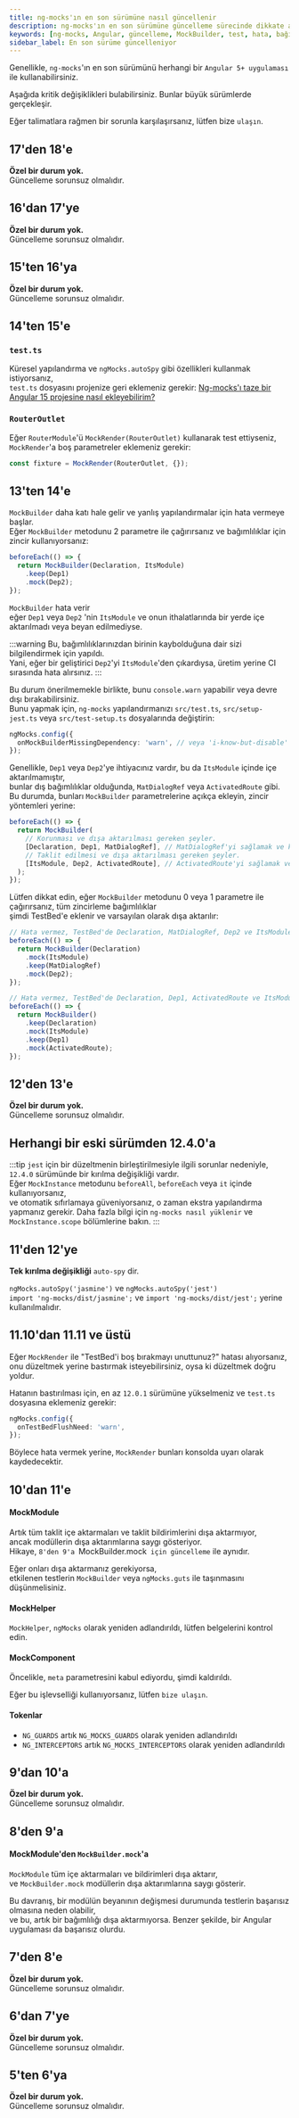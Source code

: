 ```yaml
---
title: ng-mocks'ın en son sürümüne nasıl güncellenir
description: ng-mocks'ın en son sürümüne güncelleme sürecinde dikkate alınması gereken kritik değişiklikler. Bu kılavuz, güncelleme süresi boyunca dikkat etmeniz gereken önemli noktaları ve önerileri sunmaktadır.
keywords: [ng-mocks, Angular, güncelleme, MockBuilder, test, hata, bağımlılıklar]
sidebar_label: En son sürüme güncelleniyor
---
```


Genellikle, `ng-mocks`'ın en son sürümünü herhangi bir `Angular 5+ uygulaması` ile kullanabilirsiniz.

Aşağıda kritik değişiklikleri bulabilirsiniz. Bunlar büyük sürümlerde gerçekleşir.

Eğer talimatlara rağmen bir sorunla karşılaşırsanız, lütfen bize `ulaşın`.

## 17'den 18'e

**Özel bir durum yok.**  
Güncelleme sorunsuz olmalıdır.

## 16'dan 17'ye

**Özel bir durum yok.**  
Güncelleme sorunsuz olmalıdır.

## 15'ten 16'ya

**Özel bir durum yok.**  
Güncelleme sorunsuz olmalıdır.

## 14'ten 15'e

### `test.ts`

Küresel yapılandırma ve `ngMocks.autoSpy` gibi özellikleri kullanmak istiyorsanız,  
`test.ts` dosyasını projenize geri eklemeniz gerekir: [Ng-mocks'ı taze bir Angular 15 projesine nasıl ekleyebilirim?](https://stackoverflow.com/questions/75320328/how-to-add-ng-mocks-to-a-fresh-angular-15-project/75323651#75323651)

### `RouterOutlet`

Eğer `RouterModule`'ü `MockRender(RouterOutlet)` kullanarak test ettiyseniz, `MockRender`'a boş parametreler eklemeniz gerekir:

```ts
const fixture = MockRender(RouterOutlet, {});
```

## 13'ten 14'e

`MockBuilder` daha katı hale gelir ve yanlış yapılandırmalar için hata vermeye başlar.  
Eğer `MockBuilder` metodunu 2 parametre ile çağırırsanız ve bağımlılıklar için zincir kullanıyorsanız:

```ts
beforeEach(() => {
  return MockBuilder(Declaration, ItsModule)
    .keep(Dep1)
    .mock(Dep2);
});
```

`MockBuilder` hata verir  
eğer `Dep1` veya `Dep2` 'nin `ItsModule` ve onun ithalatlarında bir yerde içe aktarılmadı veya beyan edilmediyse.

:::warning
Bu, bağımlılıklarınızdan birinin kaybolduğuna dair sizi bilgilendirmek için yapıldı.  
Yani, eğer bir geliştirici `Dep2`'yi `ItsModule`'den çıkardıysa, üretim yerine CI sırasında hata alırsınız.
:::

Bu durum önerilmemekle birlikte, bunu `console.warn` yapabilir veya devre dışı bırakabilirsiniz.  
Bunu yapmak için, `ng-mocks` yapılandırmanızı `src/test.ts`, `src/setup-jest.ts` veya `src/test-setup.ts` dosyalarında değiştirin:

```ts
ngMocks.config({
  onMockBuilderMissingDependency: 'warn', // veya 'i-know-but-disable'
});
```

Genellikle, `Dep1` veya `Dep2`'ye ihtiyacınız vardır, bu da `ItsModule` içinde içe aktarılmamıştır,  
bunlar dış bağımlılıklar olduğunda, `MatDialogRef` veya `ActivatedRoute` gibi.  
Bu durumda, bunları `MockBuilder` parametrelerine açıkça ekleyin, zincir yöntemleri yerine:

```ts
beforeEach(() => {
  return MockBuilder(
    // Korunması ve dışa aktarılması gereken şeyler.
    [Declaration, Dep1, MatDialogRef], // MatDialogRef'yi sağlamak ve korumak
    // Taklit edilmesi ve dışa aktarılması gereken şeyler.
    [ItsModule, Dep2, ActivatedRoute], // ActivatedRoute'yi sağlamak ve taklit etmek
  );
});
```

Lütfen dikkat edin, eğer `MockBuilder` metodunu 0 veya 1 parametre ile çağırırsanız, tüm zincirleme bağımlılıklar  
şimdi TestBed'e eklenir ve varsayılan olarak dışa aktarılır:

```ts
// Hata vermez, TestBed'de Declaration, MatDialogRef, Dep2 ve ItsModule'e erişim sağlar.
beforeEach(() => {
  return MockBuilder(Declaration)
    .mock(ItsModule)
    .keep(MatDialogRef)
    .mock(Dep2);
});

// Hata vermez, TestBed'de Declaration, Dep1, ActivatedRoute ve ItsModule'e erişim sağlar.
beforeEach(() => {
  return MockBuilder()
    .keep(Declaration)
    .mock(ItsModule)
    .keep(Dep1)
    .mock(ActivatedRoute);
});
```

## 12'den 13'e

**Özel bir durum yok.**  
Güncelleme sorunsuz olmalıdır.

## Herhangi bir eski sürümden 12.4.0'a

:::tip
`jest` için bir düzeltmenin birleştirilmesiyle ilgili sorunlar nedeniyle, `12.4.0` sürümünde bir kırılma değişikliği vardır.  
Eğer `MockInstance` metodunu `beforeAll`, `beforeEach` veya `it` içinde kullanıyorsanız,  
ve otomatik sıfırlamaya güveniyorsanız, o zaman ekstra yapılandırma yapmanız gerekir.
Daha fazla bilgi için `ng-mocks nasıl yüklenir` ve `MockInstance.scope` bölümlerine bakın.
:::

## 11'den 12'ye

**Tek kırılma değişikliği** `auto-spy` dir.

`ngMocks.autoSpy('jasmine')` ve `ngMocks.autoSpy('jest')`  
`import 'ng-mocks/dist/jasmine';` ve `import 'ng-mocks/dist/jest';` yerine kullanılmalıdır.

## 11.10'dan 11.11 ve üstü

Eğer `MockRender` ile "TestBed'i boş bırakmayı unuttunuz?" hatası alıyorsanız,  
onu düzeltmek yerine bastırmak isteyebilirsiniz, oysa ki düzeltmek doğru yoldur.

Hatanın bastırılması için, en az `12.0.1` sürümüne yükselmeniz ve `test.ts` dosyasına eklemeniz gerekir:

```ts
ngMocks.config({
  onTestBedFlushNeed: 'warn',
});
```

Böylece hata vermek yerine, `MockRender` bunları konsolda uyarı olarak kaydedecektir.

## 10'dan 11'e

#### MockModule

Artık tüm taklit içe aktarmaları ve taklit bildirimlerini dışa aktarmıyor,  
ancak modüllerin dışa aktarımlarına saygı gösteriyor.  
Hikaye, `8'den 9'a `MockBuilder.mock` için güncelleme` ile aynıdır.

Eğer onları dışa aktarmanız gerekiyorsa,  
etkilenen testlerin `MockBuilder` veya `ngMocks.guts` ile taşınmasını düşünmelisiniz.

#### MockHelper

`MockHelper`, `ngMocks` olarak yeniden adlandırıldı, lütfen belgelerini kontrol edin.

#### MockComponent

Öncelikle, `meta` parametresini kabul ediyordu, şimdi kaldırıldı.

Eğer bu işlevselliği kullanıyorsanız, lütfen `bize ulaşın`.

#### Tokenlar

- `NG_GUARDS` artık `NG_MOCKS_GUARDS` olarak yeniden adlandırıldı
- `NG_INTERCEPTORS` artık `NG_MOCKS_INTERCEPTORS` olarak yeniden adlandırıldı

## 9'dan 10'a

**Özel bir durum yok.**  
Güncelleme sorunsuz olmalıdır.

## 8'den 9'a

#### MockModule'den `MockBuilder.mock`'a

`MockModule` tüm içe aktarmaları ve bildirimleri dışa aktarır,  
ve `MockBuilder.mock` modüllerin dışa aktarımlarına saygı gösterir.

Bu davranış, bir modülün beyanının değişmesi durumunda testlerin başarısız olmasına neden olabilir,  
ve bu, artık bir bağımlılığı dışa aktarmıyorsa. Benzer şekilde, bir Angular uygulaması da başarısız olurdu.

## 7'den 8'e

**Özel bir durum yok.**  
Güncelleme sorunsuz olmalıdır.

## 6'dan 7'ye

**Özel bir durum yok.**  
Güncelleme sorunsuz olmalıdır.

## 5'ten 6'ya

**Özel bir durum yok.**  
Güncelleme sorunsuz olmalıdır.